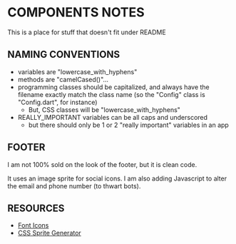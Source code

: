 # COMPONENTS NOTES 
This is a place for stuff that doesn't fit under README

## NAMING CONVENTIONS
* variables are "lowercase_with_hyphens"
* methods are "camelCased()"...
* programming classes should be capitalized, and always have the filename exactly match the class name (so the "Config" class is "Config.dart", for instance)
  + But, CSS classes will be "lowercase_with_hyphens"
* REALLY_IMPORTANT variables can be all caps and underscored
   + but there should only be 1 or 2 "really important" variables in an app

## FOOTER
I am not 100% sold on the look of the footer, but it is clean code.  

It uses an image sprite for social icons.  I am also adding Javascript to alter the email and phone number (to thwart bots).

## RESOURCES
* [Font Icons](https://fonts.google.com/icons)
* [CSS Sprite Generator](https://www.toptal.com/developers/css/sprite-generator)